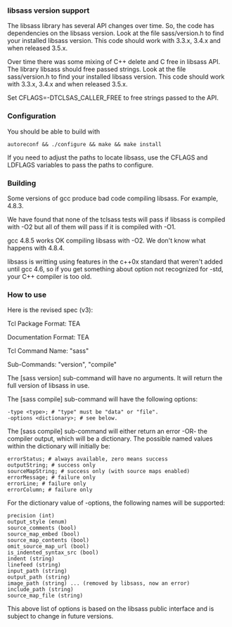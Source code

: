 ### libsass version support

The libsass library has several API changes over time.  So, the code has dependencies on the libsass version.
Look at the file sass/version.h to find your installed libsass version.  This code should work with 3.3.x, 3.4.x and when released 3.5.x.

Over time there was some mixing of C++ delete and C free in libsass API.  The library libsass should free passed strings.
Look at the file sass/version.h to find your installed libsass version.  This code should work with 3.3.x, 3.4.x and when released 3.5.x.

Set CFLAGS=-DTCLSAS_CALLER_FREE to free strings passed to the API.

### Configuration
 
You should be able to build with

    autoreconf && ./configure && make && make install

If you need to adjust the paths to locate libsass, use the CFLAGS and LDFLAGS variables to pass the paths to configure.


### Building

Some versions of gcc produce bad code compiling libsass.  For example, 4.8.3.

We have found that none of the tclsass tests will pass if libsass is compiled with -O2 but all of them will pass if it is compiled with -O1.

gcc 4.8.5 works OK compiling libsass with -O2.  We don't know what happens with 4.8.4.

libsass is writting using features in the c++0x standard that weren't added until gcc 4.6, so if you get something about option not recognized for -std, your C++ compiler is too old.

### How to use

Here is the revised spec (v3):

Tcl Package Format: TEA

Documentation Format: TEA

Tcl Command Name: "sass"

Sub-Commands: "version", "compile"

The [sass version] sub-command will have no arguments.
It will return the full version of libsass in use.

The [sass compile] sub-command will have the following options:

    -type <type>; # "type" must be "data" or "file".
    -options <dictionary>; # see below.

The [sass compile] sub-command will either return an error -OR-
the compiler output, which will be a dictionary.  The possible
named values within the dictionary will initially be:

    errorStatus; # always available, zero means success
    outputString; # success only
    sourceMapString; # success only (with source maps enabled)
    errorMessage; # failure only
    errorLine; # failure only
    errorColumn; # failure only

For the dictionary value of -options, the following names will
be supported:

    precision (int)
    output_style (enum)
    source_comments (bool)
    source_map_embed (bool)
    source_map_contents (bool)
    omit_source_map_url (bool)
    is_indented_syntax_src (bool)
    indent (string)
    linefeed (string)
    input_path (string)
    output_path (string)
    image_path (string) ... (removed by libsass, now an error)
    include_path (string)
    source_map_file (string)

This above list of options is based on the libsass public
interface and is subject to change in future versions.
